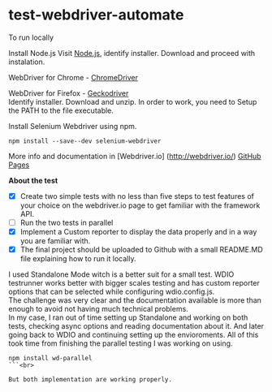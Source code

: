 # test-webdriver-automate

To run locally

Install Node.js
Visit [Node.js](https://nodejs.org), identify installer. Download and proceed with instalation.

WebDriver for Chrome - [ChromeDriver](https://sites.google.com/a/chromium.org/chromedriver/home) <br>

WebDriver for Firefox - [Geckodriver](https://github.com/mozilla/geckodriver/releases/tag/v0.19.0) <br>
Identify installer. Download and unzip.
In order to work, you need to Setup the PATH to the file executable.

Install Selenium Webdriver using npm.
```
npm install --save--dev selenium-webdriver
```

More info and documentation in [Webdriver.io] (http://webdriver.io/)
[GitHub Pages](https://pages.github.com/)

**About the test**

- [x] Create two simple tests with no less than five steps to test features of your choice on the webdriver.io page to get familiar with the framework API.
- [ ] Run the two tests in parallel
- [x] Implement a Custom reporter to display the data properly and in a way you are familiar with.
- [x] The final project should be uploaded to Github with a small README.MD file explaining how to run it locally.

I used Standalone Mode witch is a better suit for a small test. WDIO testrunner works better with bigger scales testing and has custom reporter options that can be selected while configuring wdio.config.js. <br>
The challenge was very clear and the documentation available is more than enough to avoid not having much technical problems. <br>
In my case, I ran out of time setting up Standalone and working on both tests, checking async options and reading documentation about it. And later going back to WDIO and continuing setting up the envioroments. All of this took time from finishing the parallel testing I was working on using.
```
npm install wd-parallel
```<br>

But both implementation are working properly.


